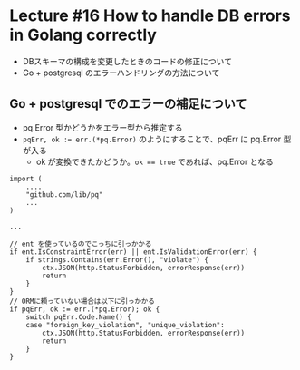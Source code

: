 # Lecture #16 How to handle DB errors in Golang correctly

- DBスキーマの構成を変更したときのコードの修正について
- Go + postgresql のエラーハンドリングの方法について

## Go + postgresql でのエラーの補足について

- pq.Error 型かどうかをエラー型から推定する
- `pqErr, ok := err.(*pq.Error)` のようにすることで、pqErr に pq.Error 型が入る
  - ok が変換できたかどうか。`ok == true` であれば、pq.Error となる

```golang
import (
    ....
    "github.com/lib/pq"
    ...
)

...

// ent を使っているのでこっちに引っかかる
if ent.IsConstraintError(err) || ent.IsValidationError(err) {
    if strings.Contains(err.Error(), "violate") {
        ctx.JSON(http.StatusForbidden, errorResponse(err))
        return
    }
}
// ORMに頼っていない場合は以下に引っかかる
if pqErr, ok := err.(*pq.Error); ok {
    switch pqErr.Code.Name() {
    case "foreign_key_violation", "unique_violation":
        ctx.JSON(http.StatusForbidden, errorResponse(err))
        return
    }
}
```
